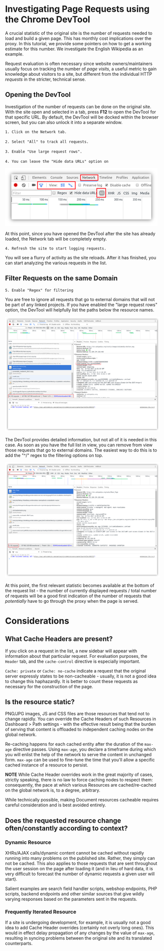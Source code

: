 # Investigating Page Requests using the Chrome DevTool

A crucial statistic of the original site is the number of requests needed to load and build a given page. This has monthly cost implications over the proxy. In this tutorial, we provide some pointers on how to get a working estimate for this number. We investigate the English Wikipedia as an example.

Request evaluation is often necessary since website owners/maintainers usually focus on tracking the number of *page visits*, a useful metric to gain knowledge about visitors to a site, but different from the individual HTTP *requests* in the stricter, technical sense.

## Opening the DevTool

Investigation of the number of requests can be done on the original site. With the site open and selected in a tab, press **F12** to open the DevTool for that specific URL. By default, the DevTool will be docked within the browser screen, but you can also unlock it into a separate window.

    1. Click on the Network tab.

    2. Select "All" to track all requests.

    3. Enable "Use large request rows".

    4. You can leave the "Hide data URLs" option on

![Chrome DevTool Settings](/img/misc/devtool/settings.png)

At this point, since you have opened the DevTool after the site has already loaded, the Network tab will be completely empty.

    4. Refresh the site to start logging requests.

You will see a flurry of activity as the site reloads. After it has finished, you can start analyzing the various requests in the list.

## Filter Requests on the same Domain
    5. Enable "Regex" for filtering

You are free to ignore all requests that go to external domains that will not be part of any linked projects. If you have enabled the "large request rows" option, the DevTool will helpfully list the paths below the resource names.

![Request Locations](/img/misc/devtool/request-list.png)

The DevTool provides detailed information, but not all of it is needed in this case. As soon as you have the full list in view, you can remove from view those requests that go to external domains. The easiest way to do this is to add the "^/" regex to the filtering options on top.

![Domain Filter](/img/misc/devtool/filter-for-domain.png)

At this point, the first relevant statistic becomes available at the bottom of the request list - the number of currently displayed requests / total number of requests will be a good first indication of the number of requests that *potentially* have to go through the proxy when the page is served.

# Considerations

## What Cache Headers are present?

If you click on a request in the list, a new sidebar will appear with information about that particular request. For evaluation purposes, the `Header` tab, and the `cache-control` directive is especially important.

`Cache: private` or `Cache: no-cache` indicate a request that the original server expressly states to be non-cacheable - usually, it is not a good idea to change this haphazardly. It is better to count these requests as necessary for the construction of the page.

## Is the resource static?

PNG/JPG images, JS and CSS files are those resources that tend not to change rapidly. You can override the Cache Headers of such Resources in Dashboard > Path settings  - with the effective result being that the burden of serving that content is offloaded to independent caching nodes on the global network.

Re-caching happens for each cached entity after the duration of the `max-age` directive passes. Using `max-age`, you declare a timeframe during which you will enlist the help of the network to serve the content in unchanged form. `max-age` can be used to fine-tune the time that you'll allow a specific cached instance of a resource to persist.

**NOTE** While Cache Header overrides work in the great majority of cases, strictly speaking, there is no law to force caching nodes to respect them: consequently, the pace at which various Resources are cached/re-cached on the global network is, to a degree, arbitrary.

While technically possible, making Document resources cacheable requires careful consideration and is best avoided entirely.

## Does the requested resource change often/constantly according to context?

### Dynamic Resource

XHRs/AJAX calls/dynamic content cannot be cached without rapidly running into many problems on the published site. Rather, they simply can not be cached. This also applies to those requests that are sent throughout the user session on the page after loading it (and in lieu of hard data, it is very difficult to forecast the number of dynamic requests a given user will start).

Salient examples are search field handler scripts, webshop endpoints, PHP scripts, backend endpoints and other similar sources that give wildly varying responses based on the parameters sent in the requests.

### Frequently Iterated Resource

If a site is undergoing development, for example, it is usually not a good idea to add Cache Header overrides (certainly not overly long ones). This  would in effect delay propagation of any changes by the value of `max-age`, resulting in syncing problems between the original site and its translated counterparts.
